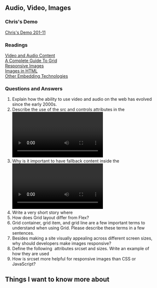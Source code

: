 ## Audio, Video, Images

### Chris's Demo
[Chris's Demo 201-11](https://github.com/CSEAMAN3/201-d5-class-demos/tree/main/201-class-11)  

### Readings
[Video and Audio Content](https://developer.mozilla.org/en-US/docs/Learn/HTML/Multimedia_and_embedding/Video_and_audio_content)  
[A Complete Guide To Grid](https://css-tricks.com/snippets/css/complete-guide-grid/)  
[Responsive Images](https://developer.mozilla.org/en-US/docs/Learn/HTML/Multimedia_and_embedding/Responsive_images)  
[Images in HTML](https://developer.mozilla.org/en-US/docs/Learn/HTML/Multimedia_and_embedding/Images_in_HTML)  
[Other Embedding Technologies](https://developer.mozilla.org/en-US/docs/Learn/HTML/Multimedia_and_embedding/Other_embedding_technologies)  

### Questions and Answers
1. Explain how the ability to use video and audio on the web has evolved since the early 2000s.
2. Describe the use of the src and controls attributes in the <video> element.
3. Why is it important to have fallback content inside the <video> element?
4. Write a very short story where <audio> and <video> are characters.
5. How does Grid layout differ from Flex?
6. Grid container, grid item, and grid line are a few important terms to understand when using Grid. Please describe these terms in a few sentences.
7. Besides making a site visually appealing across different screen sizes, why should developers make images responsive?
8. Define the following <img> attributes srcset and sizes. Write an example of how they are used
9. How is srcset more helpful for responsive images than CSS or JavaScript?

## Things I want to know more about  
